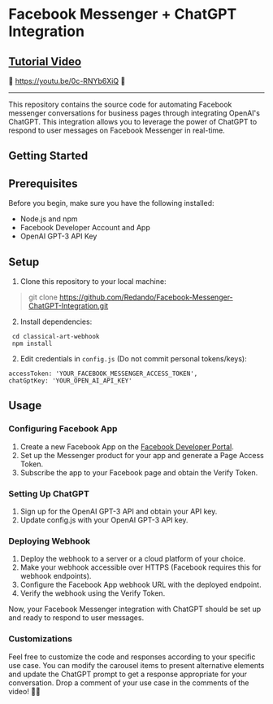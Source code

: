 # Facebook Messenger + ChatGPT Integration


## [Tutorial Video](https://www.example.com)
🎥 https://youtu.be/0c-RNYb6XiQ  🎥 

---
This repository contains the source code for automating Facebook messenger conversations for business pages through integrating OpenAI's ChatGPT. This integration allows you to leverage the power of ChatGPT to respond to user messages on Facebook Messenger in real-time.

## Getting Started
## Prerequisites

Before you begin, make sure you have the following installed:

- Node.js and npm
- Facebook Developer Account and App
- OpenAI GPT-3 API Key

## Setup
1. Clone this repository to your local machine:
> git clone https://github.com/Redando/Facebook-Messenger-ChatGPT-Integration.git

2. Install dependencies:
```
 cd classical-art-webhook
 npm install
 ```
2. Edit credentials in `config.js` (Do not commit personal tokens/keys):
```
accessToken: 'YOUR_FACEBOOK_MESSENGER_ACCESS_TOKEN',
chatGptKey: 'YOUR_OPEN_AI_API_KEY'
```

## Usage
### Configuring Facebook App
1. Create a new Facebook App on the [Facebook Developer Portal](https://developers.facebook.com/apps/).
2. Set up the Messenger product for your app and generate a Page Access Token.
3. Subscribe the app to your Facebook page and obtain the Verify Token.

### Setting Up ChatGPT
1. Sign up for the OpenAI GPT-3 API and obtain your API key.
2. Update config.js with your OpenAI GPT-3 API key.

### Deploying Webhook
1. Deploy the webhook to a server or a cloud platform of your choice.
2. Make your webhook accessible over HTTPS (Facebook requires this for webhook endpoints).
3. Configure the Facebook App webhook URL with the deployed endpoint.
4. Verify the webhook using the Verify Token.

Now, your Facebook Messenger integration with ChatGPT should be set up and ready to respond to user messages.

### Customizations

Feel free to customize the code and responses according to your specific use case. You can modify the carousel items to present alternative elements and update the ChatGPT prompt to get a response appropriate for your conversation. Drop a comment of your use case in the comments of the video! ✌🏽
